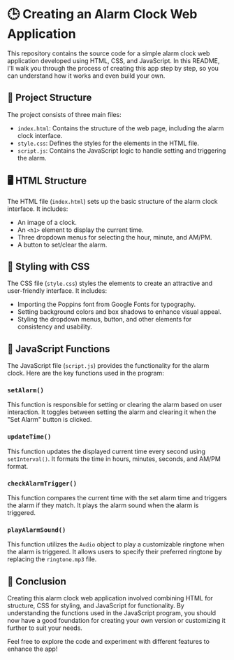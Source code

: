 # 🕒 Creating an Alarm Clock Web Application

This repository contains the source code for a simple alarm clock web application developed using HTML, CSS, and JavaScript. In this README, I'll walk you through the process of creating this app step by step, so you can understand how it works and even build your own.

## 📁 Project Structure

The project consists of three main files:

- `index.html`: Contains the structure of the web page, including the alarm clock interface.
- `style.css`: Defines the styles for the elements in the HTML file.
- `script.js`: Contains the JavaScript logic to handle setting and triggering the alarm.

## 🖥️ HTML Structure

The HTML file (`index.html`) sets up the basic structure of the alarm clock interface. It includes:

- An image of a clock.
- An `<h1>` element to display the current time.
- Three dropdown menus for selecting the hour, minute, and AM/PM.
- A button to set/clear the alarm.

## 🎨 Styling with CSS

The CSS file (`style.css`) styles the elements to create an attractive and user-friendly interface. It includes:

- Importing the Poppins font from Google Fonts for typography.
- Setting background colors and box shadows to enhance visual appeal.
- Styling the dropdown menus, button, and other elements for consistency and usability.

## 🔧 JavaScript Functions

The JavaScript file (`script.js`) provides the functionality for the alarm clock. Here are the key functions used in the program:

### `setAlarm()`

This function is responsible for setting or clearing the alarm based on user interaction. It toggles between setting the alarm and clearing it when the "Set Alarm" button is clicked.

### `updateTime()`

This function updates the displayed current time every second using `setInterval()`. It formats the time in hours, minutes, seconds, and AM/PM format.

### `checkAlarmTrigger()`

This function compares the current time with the set alarm time and triggers the alarm if they match. It plays the alarm sound when the alarm is triggered.

### `playAlarmSound()`

This function utilizes the `Audio` object to play a customizable ringtone when the alarm is triggered. It allows users to specify their preferred ringtone by replacing the `ringtone.mp3` file.

## 🚀 Conclusion

Creating this alarm clock web application involved combining HTML for structure, CSS for styling, and JavaScript for functionality. By understanding the functions used in the JavaScript program, you should now have a good foundation for creating your own version or customizing it further to suit your needs.

Feel free to explore the code and experiment with different features to enhance the app!
